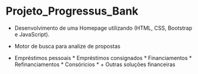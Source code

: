 # Projeto_Progressus_Bank

* Desenvolvimento de uma Homepage utilizando (HTML, CSS, Bootstrap e JavaScript).

* Motor de busca para analize de propostas 
* Empréstimos pessoais * Empréstimos consignados * Financiamentos * Refinanciamentos * Consóricios * + Outras soluções financeiras



